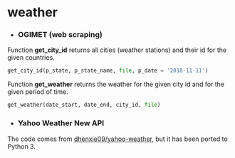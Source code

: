 # weather 

* ### OGIMET (web scraping)

Function **get_city_id** returns all cities (weather stations) and their id for the given countries.
```python
get_city_id(p_state, p_state_name, file, p_date = '2018-11-11')
```

Function **get_weather** returns the weather for the given city id and for the given period of time.
```python
get_weather(date_start, date_end, city_id, file)
```


* ### Yahoo Weather New API

The code comes from [dhenxie09/yahoo-weather](https://github.com/dhenxie09/yahoo-weather), but it has been ported to Python 3.

